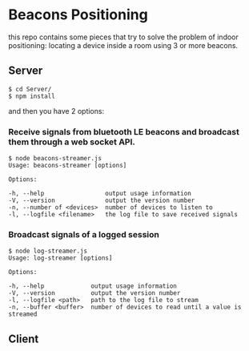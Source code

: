 # Beacons Positioning

this repo contains some pieces that try to solve the problem of indoor positioning: locating a device inside a room using 3 or more beacons.

## Server

```
$ cd Server/
$ npm install
```

and then you have 2 options:

### Receive signals from bluetooth LE beacons and broadcast them through a web socket API.

```
$ node beacons-streamer.js
Usage: beacons-streamer [options]

Options:

-h, --help                 output usage information
-V, --version              output the version number
-n, --number of <devices>  number of devices to listen to
-l, --logfile <filename>   the log file to save received signals
```

### Broadcast signals of a logged session

```
$ node log-streamer.js 
Usage: log-streamer [options]

Options:

-h, --help             output usage information
-V, --version          output the version number
-l, --logfile <path>   path to the log file to stream
-n, --buffer <buffer>  number of devices to read until a value is streamed
```

## Client



